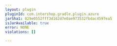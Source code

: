 ```yaml
---
layout: plugin
pluginId: com.intershop.gradle.plugin.azure
jarSha1: 029e0552fff3d162d7e0ae973532fbdac4597ea5
isJarAvailable: true
error: NONE
violations: []

---
```

